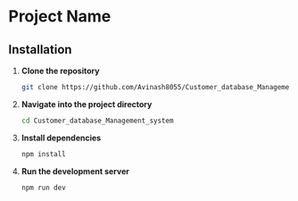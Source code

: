 # Project Name

## Installation

1. **Clone the repository**
   ```sh
   git clone https://github.com/Avinash8055/Customer_database_Management_system.git
   ```

2. **Navigate into the project directory**
   ```sh
   cd Customer_database_Management_system
   ```

3. **Install dependencies**
   ```sh
   npm install
   ```

4. **Run the development server**
   ```sh
   npm run dev
   ```


